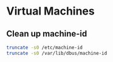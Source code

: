 # Virtual Machines

## Clean up machine-id

```bash
truncate -s0 /etc/machine-id
truncate -s0 /var/lib/dbus/machine-id
```

